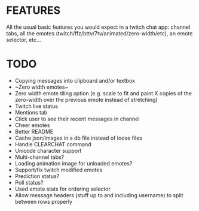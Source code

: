 # FEATURES

All the usual basic features you would expect in a twitch chat app: channel tabs, all the emotes (twitch/ffz/bttv/7tv/animated/zero-width/etc), an emote selector, etc...

# TODO

- Copying messages into clipboard and/or textbox
- ~Zero width emotes~
- Zero width emote tiling option (e.g. scale to fit and paint X copies of the zero-width over the previous emote instead of stretching)
- Twitch live status
- Mentions tab
- Click user to see their recent messages in channel
- Cheer emotes
- Better README
- Cache json/images in a db file instead of loose files
- Handle CLEARCHAT command
- Unicode character support
- Multi-channel tabs?
- Loading animation image for unloaded emotes?
- Support/fix twitch modified emotes
- Prediction status?
- Poll status?
- Used emote stats for ordering selector
- Allow message headers (stuff up to and including username) to split between rows properly